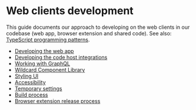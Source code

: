 # Web clients development

This guide documents our approach to developing on the web clients in our codebase (web app, browser extension and shared code).
See also: [TypeScript programming patterns](../languages/typescript.md).

- [Developing the web app](web_app.md)
- [Developing the code host integrations](code_host_integrations.md)
- [Working with GraphQL](graphql.md)
- [Wildcard Component Library](wildcard.md)
- [Styling UI](styling.md)
- [Accessibility](accessibility.md)
- [Temporary settings](temporary_settings.md)
- [Build process](build.md)
- [Browser extension release process](browser-extension-release-process.md)

